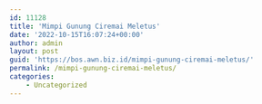```yaml
---
id: 11128
title: 'Mimpi Gunung Ciremai Meletus'
date: '2022-10-15T16:07:24+00:00'
author: admin
layout: post
guid: 'https://bos.awn.biz.id/mimpi-gunung-ciremai-meletus/'
permalink: /mimpi-gunung-ciremai-meletus/
categories:
    - Uncategorized
---
```


